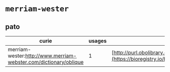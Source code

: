 # `merriam-wester`

## pato

| curie                                                            |   usages | nodes                                                                                                             |
|------------------------------------------------------------------|----------|-------------------------------------------------------------------------------------------------------------------|
| merriam-wester:http://www.merriam-webster.com/dictionary/oblique |        1 | [http://purl.obolibrary.org/obo/PATO:0002481](https://bioregistry.io/http://purl.obolibrary.org/obo/PATO:0002481) |
